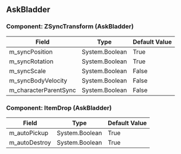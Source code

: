 ## AskBladder

### Component: ZSyncTransform (AskBladder)

|Field|Type|Default Value|
|-----|----|-------------|
|m_syncPosition|System.Boolean|True|
|m_syncRotation|System.Boolean|True|
|m_syncScale|System.Boolean|False|
|m_syncBodyVelocity|System.Boolean|False|
|m_characterParentSync|System.Boolean|False|

### Component: ItemDrop (AskBladder)

|Field|Type|Default Value|
|-----|----|-------------|
|m_autoPickup|System.Boolean|True|
|m_autoDestroy|System.Boolean|True|

